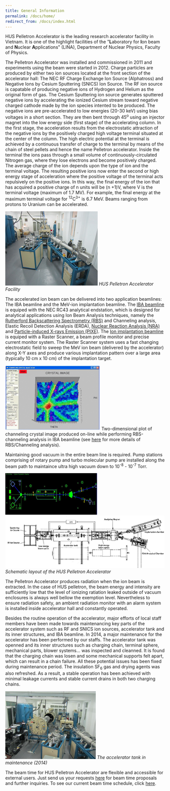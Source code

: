 ```yaml
---
title: General Information
permalink: /docs/home/
redirect_from: /docs/index.html
---
```



HUS Pelletron Accelerator is the leading research accelerator facility in Vietnam. It is one of the highlight facilities of the "**L**aboratory for **I**on beam and **N**uclear **A**pplications" (LINA), Department of Nuclear Physics, Faculty of Physics.

The Pelletron Accelerator was installed and commissioned in 2011 and experiments using the beam were started in 2012. Charge particles are produced by either two ion sources located at the front section of the accelerator hall: The NEC RF Charge Exchange Ion Source (Alphatross) and Negative Ions by Cesium Sputtering (SNICS) Ion Source. The RF ion source is capatable of producing negative ions of Hydrogen and Helium as the original form of gas. The Cesium Sputtering ion source generates sputtered negative ions by accelerating the ionized Cesium stream toward negative charged cathode made by the ion species intented to be produced. The negative ions are pre-accelerated to low energies (20-30 keV) using bias voltages in a short section. They are then bent through 45<sup>o</sup> using an injector magnet into the low energy side (first stage) of the accelerating column. In the first stage, the acceleration results from the electrostatic attraction of the negative ions by the positively charged high voltage terminal situated at the center of the column. The high electric potential at the terminal is achieved by a continuous transfer of charge to the terminal by means of the chain of steel pellets and hence the name Pelletron accelerator. Inside the terminal the ions pass through a small volume of continuously-circulated Nitrogen gas, where they lose electrons and become positively charged. The average charge of the ion depends upon the type of ion and the terminal voltage. The resulting positive ions now enter the second or high energy stage of acceleration where the positive voltage of the terminal acts repulsively on the positive ions. In this way, the final energy of the ion that has acquired a positive charge of n units will be (n +1)V, where V is the terminal voltage (maximum of 1.7 MV). For example, the final energy at the maximum terminal voltage for <sup>12</sup>C<sup>3+</sup> is 6.7 MeV. Beams ranging from protons to Uranium can be accelerated. 

![Photo of HUS Accelerator](/Photos/accel1.png)
*HUS Pelletron Accelerator Facility*

The accelerated ion beam can be delivered into two application beamlines: The IBA beamline and the MeV-ion implantation beamline. The <a href="https://maygiatoc.com/docs/implantbeamline/">IBA beamline</a> is equiped with the NEC RC43 analytical endstation, which is designed for analytical applications using Ion Beam Analysis techniques, namely the <a href="https://maygiatoc.com/docs/rbs/">Rutherford Backscattering Spectrometry (RBS)</a> and Channeling analysis, Elastic Recoil Detection Analysis (ERDA), <a href="https://maygiatoc.com/docs/nuclear/">Nuclear Reaction Analysis (NRA)</a> and <a href="https://maygiatoc.com/docs/pixe/">Particle-induced X-rays Emission (PIXE)</a>. The <a href="https://maygiatoc.com/docs/ibabeamline/">Ion implantation beamline</a> is equiped with a Raster Scanner, a beam profile monitor and precise current monitor system. The Raster Scanner system uses a fast changing electrostatic field to sweep the MeV ion beam (delivered by the accelerator) along X-Y axes and produce various implantation pattern over a large area (typically 10 cm x 10 cm) of the implantation target.

![Crystal Channeling](/Photos/accel2c.png)
Two-dimensional plot of channeling crystal image produced on-line while performing RBS-channeling analysis in IBA beamline (see <a href="https://maygiatoc.com/docs/rbs/">here</a> for more details of RBS/Channeling analysis).

Maintaining good vacuum in the entire beam line is required.  Pump stations comprising of rotary pump and turbo molecular pump are installed along the beam path to maintaince ultra high vacuum down to 10<sup>-8</sup> - 10<sup>-7</sup> Torr.

![Schematic layout of HUS Pelletron Accelerator displayed in control computer](/Photos/accel2.png)
![Schematic layout of HUS Pelletron Accelerator](/Photos/accel2b.jpg)
*Schematic layout of the HUS Pelletron Accelerator*

The Pelletron Accelerator produces radiation when the ion beam is extracted. In the case of HUS pelletron, the beam energy and intensity are sufficiently low that the level of ionizing ratiation leaked outside of vacuum enclosures is always well bellow the exemption level. Nevertheless to ensure radiation safety, an ambient radiation monitor with an alarm system is installed inside accelerator hall and constantly operated.

Besides the routine operation of the accelerator, major efforts of local staff members have been made towards maintenancing key parts of the accelerator system such as RF and SNICS ion sources, accelerator tank and its inner structures, and IBA beamline. In 2014, a major maintenance for the accelerator has been performed by our staffs. The accelerator tank was openned and its inner structures such as charging chain, terminal sphere, mechanical parts, blower systems... was inspected and cleanned. It is found that the charging chain was losen and some mechanical supports felt apart, which can result in a chain failure. All these potential issues has been fixed during maintenance period. The insulation SF<sub>6</sub> gas and drying agents was also refreshed.  As a result, a stable operation has been achieved with minimal leakage currents and stable current drains in both two charging chains.

![Accelerator Tank in maintenance](/Photos/accel3.png)
*The accelerator tank in maintenance (2014)*

The beam time for HUS Pelletron Accelerator are flexible and accessible for external users. Just send us your requests <a href="https://maygiatoc.com/docs/contact/">here</a> for beam time proposals and further inquiries. To see our current beam time schedule, click <a href="https://maygiatoc.com/docs/beamtime/">here</a>.

